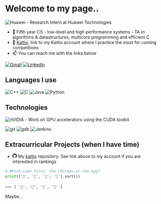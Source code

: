 <!--
**fr3632ho/fr3632ho** is a ✨ _special_ ✨ repository because its `README.md` (this file) appears on your GitHub profile.

Here are some ideas to get you started:

- 🔭 I’m currently working on ...
- 🌱 I’m currently learning ...
- 👯 I’m looking to collaborate on ...
- 🤔 I’m looking for help with ...
- 💬 Ask me about ...
- 📫 How to reach me: ...
- ⚡ Fun fact: ...
-->

# Welcome to my page.. 
![Huawei](https://img.shields.io/badge/Huawei-%23FF0000.svg?style=for-the-badge&logo=huawei&logoColor=white)  -  Research Intern at Huawei Technologies
- :school_satchel: Fifth year CS - low-level and high performance systems - TA in algorithms & datastructures, multicore programming and efficient C
- :blue_book: [Kattis](https://open.kattis.com/users/fr3632ho), link to my Kattis account where I practice the most for coming competitions
- :mailbox: You can reach me with the links below

[![Gmail](https://img.shields.io/badge/-GMAIL-D14836?style=for-the-badge&logo=gmail&logoColor=white)](mailto:fredrik.dannert@gmail.com)
[![LinkedIn](https://img.shields.io/badge/-LINKEDIN-0077B5?style=for-the-badge&logo=linkedin&logoColor=white)](https://www.linkedin.com/in/fredrikhd/)

## Languages I use
![C++](https://img.shields.io/badge/-C++-100000?style=flat&logo=C++)
![C](https://img.shields.io/badge/--100000?style=flat&logo=C)
![Java](https://img.shields.io/badge/-Java-000000?style=flat&logo=java)
![Python](https://img.shields.io/badge/-Python-000000?style=flat&logo=python)


## Technologies
![nVIDIA](https://img.shields.io/badge/nVIDIA-%2376B900.svg?style=for-the-badge&logo=nVIDIA&logoColor=white)  -  Work on GPU accelerators using the CUDA toolkit

![git](https://img.shields.io/badge/-BitBucket-222222?style=flat&logo=BitBucket&logoColor=blue) 
![gdb](https://img.shields.io/badge/-gdb-222222?style=flat&logo=gdb&logoColor=blue)
![Jenkins](https://img.shields.io/badge/-Jenkins-222222?style=flat&logo=Jenkins&logoColor=white)

## Extracurricular Projects (when I have time)
- <img aling="left" src="https://github.com/fr3632ho/fr3632ho/blob/master/svg/github.svg" width=14 height=14> My [kattis](https://github.com/fr3632ho/kattis) repository. See link above to my account if you are interested in rankings

```python
# Which came first: the chicken or the egg?
print(['🥚', '🐣', '🐥', '🐔'].sort())

>>> [ '🐔', '🐣', '🐥', '🥚' ]
```
Maybe…

